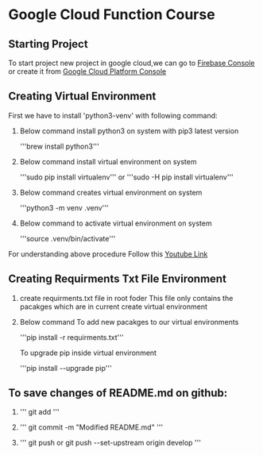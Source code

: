 # Google Cloud Function Course

## Starting Project

To start project new project in google cloud,we can go to [Firebase Console](https://console.firebase.google.com) or create it from [Google Cloud Platform Console](https://console.cloud.google.com)

## Creating Virtual Environment

First we have to install 'python3-venv' with following command:

1. Below command install python3 on system with pip3 latest version

   '''brew install python3'''

2. Below command install virtual environment on system

   '''sudo pip install virtualenv'''
   or
   '''sudo -H pip install virtualenv'''

3. Below command creates virtual environment on system

   '''python3 -m venv .venv'''

4. Below command to activate virtual environment on system

   '''source .venv/bin/activate'''

For understanding above procedure Follow this [Youtube Link](https://youtu.be/kz4gbWNO1cw)

## Creating Requirments Txt File Environment

1. create requirments.txt file in root foder
   This file only contains the pacakges which are in current create virtual environment
2. Below command To add new pacakges to our virtual environments

   '''pip install -r requirments.txt'''

   To upgrade pip inside virtual environment

   '''pip install --upgrade pip'''

## To save changes of README.md on github:

1. '''
   git add
   '''

2. ''' git commit -m "Modified README.md" '''

3. ''' git push or git push --set-upstream origin develop '''
